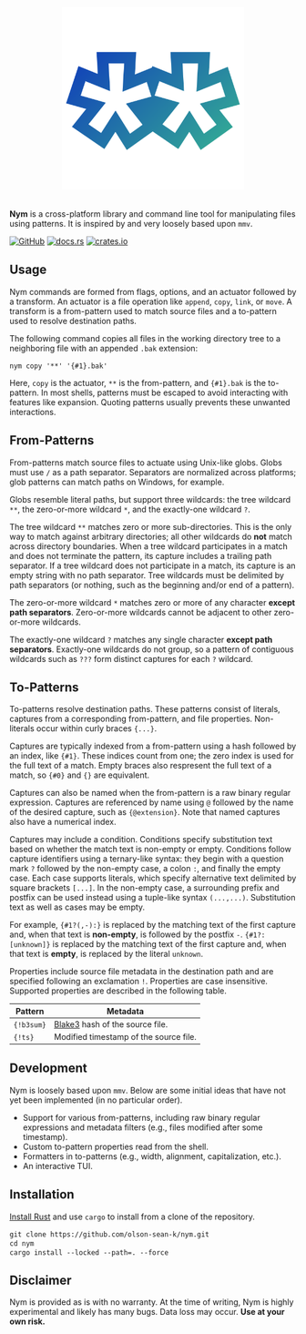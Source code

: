 <div align="center">
    <img alt="Nym" src="https://raw.githubusercontent.com/olson-sean-k/nym/master/doc/nym.svg?sanitize=true" width="320"/>
</div>
<br/>

**Nym** is a cross-platform library and command line tool for manipulating files
using patterns. It is inspired by and very loosely based upon `mmv`.

[![GitHub](https://img.shields.io/badge/GitHub-olson--sean--k/nym-8da0cb?logo=github&style=for-the-badge)](https://github.com/olson-sean-k/nym)
[![docs.rs](https://img.shields.io/badge/docs.rs-nym-66c2a5?logo=rust&style=for-the-badge)](https://docs.rs/nym)
[![crates.io](https://img.shields.io/crates/v/nym.svg?logo=rust&style=for-the-badge)](https://crates.io/crates/nym)

## Usage

Nym commands are formed from flags, options, and an actuator followed by a
transform. An actuator is a file operation like `append`, `copy`, `link`, or
`move`. A transform is a from-pattern used to match source files and a
to-pattern used to resolve destination paths.

The following command copies all files in the working directory tree to a
neighboring file with an appended `.bak` extension:

```shell
nym copy '**' '{#1}.bak'
```

Here, `copy` is the actuator, `**` is the from-pattern, and `{#1}.bak` is the
to-pattern. In most shells, patterns must be escaped to avoid interacting with
features like expansion. Quoting patterns usually prevents these unwanted
interactions.

## From-Patterns

From-patterns match source files to actuate using Unix-like globs. Globs must
use `/` as a path separator. Separators are normalized across platforms; glob
patterns can match paths on Windows, for example.

Globs resemble literal paths, but support three wildcards: the tree wildcard
`**`, the zero-or-more wildcard `*`, and the exactly-one wildcard `?`.

The tree wildcard `**` matches zero or more sub-directories. This is the only
way to match against arbitrary directories; all other wildcards do **not** match
across directory boundaries. When a tree wildcard participates in a match and
does not terminate the pattern, its capture includes a trailing path separator.
If a tree wildcard does not participate in a match, its capture is an empty
string with no path separator. Tree wildcards must be delimited by path
separators (or nothing, such as the beginning and/or end of a pattern).

The zero-or-more wildcard `*` matches zero or more of any character **except
path separators**. Zero-or-more wildcards cannot be adjacent to other
zero-or-more wildcards.

The exactly-one wildcard `?` matches any single character **except path
separators**. Exactly-one wildcards do not group, so a pattern of contiguous
wildcards such as `???` form distinct captures for each `?` wildcard.

## To-Patterns

To-patterns resolve destination paths. These patterns consist of literals,
captures from a corresponding from-pattern, and file properties. Non-literals
occur within curly braces `{...}`.

Captures are typically indexed from a from-pattern using a hash followed by an
index, like `{#1}`. These indices count from one; the zero index is used for the
full text of a match. Empty braces also respresent the full text of a match, so
`{#0}` and `{}` are equivalent.

Captures can also be named when the from-pattern is a raw binary regular
expression. Captures are referenced by name using `@` followed by the name of
the desired capture, such as `{@extension}`. Note that named captures also have
a numerical index.

Captures may include a condition. Conditions specify substitution text based on
whether the match text is non-empty or empty. Conditions follow capture
identifiers using a ternary-like syntax: they begin with a question mark `?`
followed by the non-empty case, a colon `:`, and finally the empty case. Each
case supports literals, which specify alternative text delimited by square
brackets `[...]`. In the non-empty case, a surrounding prefix and postfix can be
used instead using a tuple-like syntax `(...,...)`.  Substitution text as well
as cases may be empty.

For example, `{#1?(,-):}` is replaced by the matching text of the first capture
and, when that text is **non-empty**, is followed by the postfix `-`.
`{#1?:[unknown]}` is replaced by the matching text of the first capture and,
when that text is **empty**, is replaced by the literal `unknown`.

Properties include source file metadata in the destination path and are
specified following an exclamation `!`. Properties are case insensitive.
Supported properties are described in the following table.

| Pattern    | Metadata                               |
|------------|----------------------------------------|
| `{!b3sum}` | [Blake3] hash of the source file.      |
| `{!ts}`    | Modified timestamp of the source file. |

## Development

Nym is loosely based upon `mmv`. Below are some initial ideas that have not yet
been implemented (in no particular order).

- Support for various from-patterns, including raw binary regular expressions
  and metadata filters (e.g., files modified after some timestamp).
- Custom to-pattern properties read from the shell.
- Formatters in to-patterns (e.g., width, alignment, capitalization, etc.).
- An interactive TUI.

## Installation

[Install Rust][rustup] and use `cargo` to install from a clone of the
repository.

```shell
git clone https://github.com/olson-sean-k/nym.git
cd nym
cargo install --locked --path=. --force
```

## Disclaimer

Nym is provided as is with no warranty. At the time of writing, Nym is highly
experimental and likely has many bugs. Data loss may occur. **Use at your own
risk.**

[Blake3]: https://github.com/BLAKE3-team/BLAKE3
[rustup]: https://rustup.rs/
